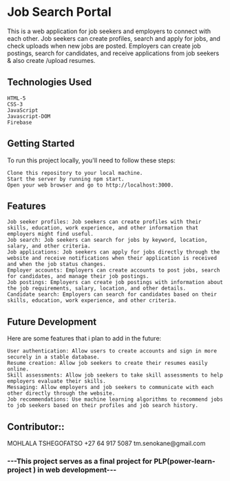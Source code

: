  <h1>Job Search Portal </h1>

This is a web application for job seekers and employers to connect with each other. Job seekers can create profiles, search and apply for jobs, and check uploads  when new jobs are posted. Employers can create job postings, search for candidates, and receive applications from job seekers & also create /upload resumes.

 <h2>Technologies Used </h2>

    HTML-5
    CSS-3
    JavaScript
    Javascript-DOM
    Firebase

 <h2>Getting Started </h2>

 To run this project locally, you'll need to follow these steps:

    Clone this repository to your local machine.
    Start the server by running npm start.
    Open your web browser and go to http://localhost:3000.

 <h2>Features </h2>

    Job seeker profiles: Job seekers can create profiles with their skills, education, work experience, and other information that employers might find useful.
    Job search: Job seekers can search for jobs by keyword, location, salary, and other criteria.
    Job applications: Job seekers can apply for jobs directly through the website and receive notifications when their application is received and when the job status changes.
    Employer accounts: Employers can create accounts to post jobs, search for candidates, and manage their job postings.
    Job postings: Employers can create job postings with information about the job requirements, salary, location, and other details.
    Candidate search: Employers can search for candidates based on their skills, education, work experience, and other criteria.

 <h2> Future Development </h2>

 Here are some features that i plan to add in the future:

    User authentication: Allow users to create accounts and sign in more securely in a stable database.
    Resume creation: Allow job seekers to create their resumes easily  online.
    Skill assessments: Allow job seekers to take skill assessments to help employers evaluate their skills.
    Messaging: Allow employers and job seekers to communicate with each other directly through the website.
    Job recommendations: Use machine learning algorithms to recommend jobs to job seekers based on their profiles and job search history.

 <h2>  Contributor:: </h2>
   MOHLALA TSHEGOFATSO
   +27 64 917 5087
   tm.senokane@gmail.com


<h3>---This project serves as a final project for PLP(power-learn-project ) in web development---</h3>
